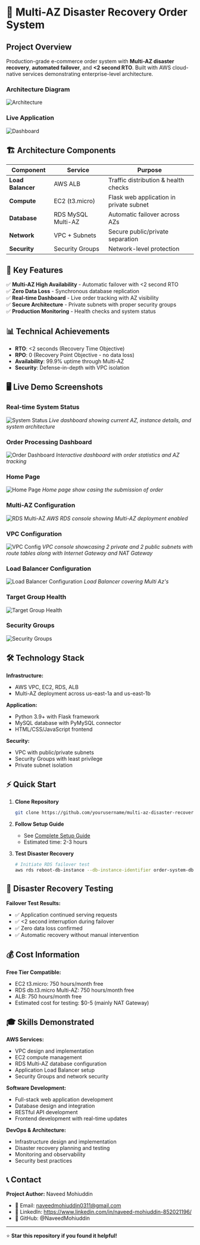 # 🚀 Multi-AZ Disaster Recovery Order System

## Project Overview
Production-grade e-commerce order system with **Multi-AZ disaster recovery**, **automated failover**, and **<2 second RTO**. Built with AWS cloud-native services demonstrating enterprise-level architecture.

### Architecture Diagram
![Architecture](screenshots/architecture.png)

### Live Application
![Dashboard](screenshots/System-status.png)

## 🏗️ Architecture Components

| Component | Service | Purpose |
|-----------|---------|---------|
| **Load Balancer** | AWS ALB | Traffic distribution & health checks |
| **Compute** | EC2 (t3.micro) | Flask web application in private subnet |
| **Database** | RDS MySQL Multi-AZ | Automatic failover across AZs |
| **Network** | VPC + Subnets | Secure public/private separation |
| **Security** | Security Groups | Network-level protection |

## 🎯 Key Features

✅ **Multi-AZ High Availability** - Automatic failover with <2 second RTO  
✅ **Zero Data Loss** - Synchronous database replication  
✅ **Real-time Dashboard** - Live order tracking with AZ visibility  
✅ **Secure Architecture** - Private subnets with proper security groups  
✅ **Production Monitoring** - Health checks and system status  

## 📊 Technical Achievements

- **RTO**: <2 seconds (Recovery Time Objective)
- **RPO**: 0 (Recovery Point Objective - no data loss)
- **Availability**: 99.9% uptime through Multi-AZ
- **Security**: Defense-in-depth with VPC isolation

## 🖥️ Live Demo Screenshots

### Real-time System Status
![System Status](screenshots/System-status.png)
*Live dashboard showing current AZ, instance details, and system architecture*

### Order Processing Dashboard  
![Order Dashboard](screenshots/order-dashboard.png)
*Interactive dashboard with order statistics and AZ tracking*

### Home Page 
![Home Page ](screenshots/home-page.png)
*Home page show casing the submission of order*

### Multi-AZ Configuration
![RDS Multi-AZ](screenshots/rds-multi-az.png)
*AWS RDS console showing Multi-AZ deployment enabled*

### VPC Configuration
![VPC Config](screenshots/vpc-architecture-diagram.png)
*VPC console showcasing 2 private and 2 public subnets with route tables along with Internet Gateway and NAT Gateway*

### Load Balancer Configuration
![Load Balancer Configuration](screenshots/load-balancer-resource.png)
*Load Balancer covering Multi Az's*

### Target Group Health
![Target Group Health](screenshots/target-group-health.png)

### Security Groups 
![Security Groups ](screenshots/security-groups.png)


## 🛠️ Technology Stack

**Infrastructure:**
- AWS VPC, EC2, RDS, ALB
- Multi-AZ deployment across us-east-1a and us-east-1b

**Application:**
- Python 3.9+ with Flask framework
- MySQL database with PyMySQL connector
- HTML/CSS/JavaScript frontend

**Security:**
- VPC with public/private subnets
- Security Groups with least privilege
- Private subnet isolation

## ⚡ Quick Start

1. **Clone Repository**
   ```bash
   git clone https://github.com/yourusername/multi-az-disaster-recovery.git

2. **Follow Setup Guide**
   - See [Complete Setup Guide](docs/setup-guide.md)
   - Estimated time: 2-3 hours

3. **Test Disaster Recovery**
   ```bash
   # Initiate RDS failover test
   aws rds reboot-db-instance --db-instance-identifier order-system-db --force-failover
   ```

## 🧪 Disaster Recovery Testing

**Failover Test Results:**
- ✅ Application continued serving requests
- ✅ <2 second interruption during failover  
- ✅ Zero data loss confirmed
- ✅ Automatic recovery without manual intervention

## 💰 Cost Information

**Free Tier Compatible:**
- EC2 t3.micro: 750 hours/month free
- RDS db.t3.micro Multi-AZ: 750 hours/month free
- ALB: 750 hours/month free
- Estimated cost for testing: $0-5 (mainly NAT Gateway)

## 🎓 Skills Demonstrated

**AWS Services:**
- VPC design and implementation
- EC2 compute management
- RDS Multi-AZ database configuration
- Application Load Balancer setup
- Security Groups and network security

**Software Development:**
- Full-stack web application development
- Database design and integration
- RESTful API development
- Frontend development with real-time updates

**DevOps & Architecture:**
- Infrastructure design and implementation
- Disaster recovery planning and testing
- Monitoring and observability
- Security best practices

## 📞 Contact

**Project Author:** Naveed Mohiuddin
- 📧 Email: naveedmohiuddin0311@gmail.com
- 💼 LinkedIn: https://www.linkedin.com/in/naveed-mohiuddin-852021196/
- 🐙 GitHub: @NaveedMohiuddin

---
⭐ **Star this repository if you found it helpful!**